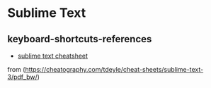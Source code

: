 # Sublime Text

## keyboard-shortcuts-references

- [sublime text cheatsheet](./sublime-text-3-cheatsheet.pdf)

from (https://cheatography.com/tdeyle/cheat-sheets/sublime-text-3/pdf_bw/)